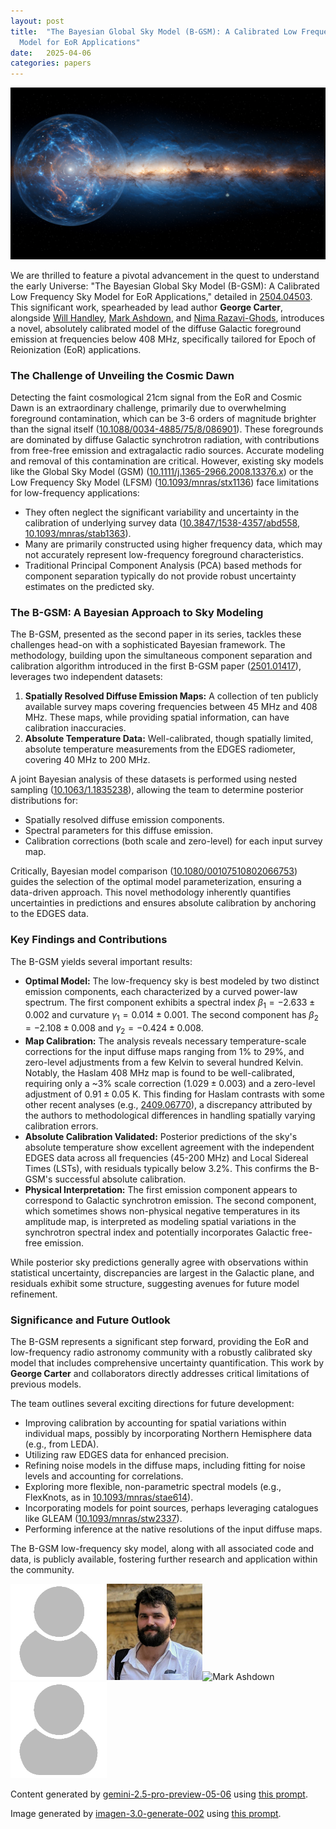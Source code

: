 ```yaml
---
layout: post
title:  "The Bayesian Global Sky Model (B-GSM): A Calibrated Low Frequency Sky
  Model for EoR Applications"
date:   2025-04-06
categories: papers
---
```

![AI generated image](/assets/images/posts/2025-04-06-2504.04503.png)

<!-- BEGINNING OF GENERATED POST -->
We are thrilled to feature a pivotal advancement in the quest to understand the early Universe: "The Bayesian Global Sky Model (B-GSM): A Calibrated Low Frequency Sky Model for EoR Applications," detailed in [2504.04503](https://arxiv.org/abs/2504.04503). This significant work, spearheaded by lead author **George Carter**, alongside [Will Handley](https://willhandley.co.uk), [Mark Ashdown](https://www.phy.cam.ac.uk/staff/dr-mark-ashdown), and [Nima Razavi-Ghods](https://www.phy.cam.ac.uk/directory/razavi-ghods), introduces a novel, absolutely calibrated model of the diffuse Galactic foreground emission at frequencies below 408 MHz, specifically tailored for Epoch of Reionization (EoR) applications.

### The Challenge of Unveiling the Cosmic Dawn

Detecting the faint cosmological 21cm signal from the EoR and Cosmic Dawn is an extraordinary challenge, primarily due to overwhelming foreground contamination, which can be 3-6 orders of magnitude brighter than the signal itself ([10.1088/0034-4885/75/8/086901](https://doi.org/10.1088/0034-4885/75/8/086901)). These foregrounds are dominated by diffuse Galactic synchrotron radiation, with contributions from free-free emission and extragalactic radio sources. Accurate modeling and removal of this contamination are critical. However, existing sky models like the Global Sky Model (GSM) ([10.1111/j.1365-2966.2008.13376.x](https://doi.org/10.1111/j.1365-2966.2008.13376.x)) or the Low Frequency Sky Model (LFSM) ([10.1093/mnras/stx1136](https://doi.org/10.1093/mnras/stx1136)) face limitations for low-frequency applications:
*   They often neglect the significant variability and uncertainty in the calibration of underlying survey data ([10.3847/1538-4357/abd558](https://doi.org/10.3847/1538-4357/abd558), [10.1093/mnras/stab1363](https://doi.org/10.1093/mnras/stab1363)).
*   Many are primarily constructed using higher frequency data, which may not accurately represent low-frequency foreground characteristics.
*   Traditional Principal Component Analysis (PCA) based methods for component separation typically do not provide robust uncertainty estimates on the predicted sky.

### The B-GSM: A Bayesian Approach to Sky Modeling

The B-GSM, presented as the second paper in its series, tackles these challenges head-on with a sophisticated Bayesian framework. The methodology, building upon the simultaneous component separation and calibration algorithm introduced in the first B-GSM paper ([2501.01417](https://arxiv.org/abs/2501.01417)), leverages two independent datasets:
1.  **Spatially Resolved Diffuse Emission Maps:** A collection of ten publicly available survey maps covering frequencies between 45 MHz and 408 MHz. These maps, while providing spatial information, can have calibration inaccuracies.
2.  **Absolute Temperature Data:** Well-calibrated, though spatially limited, absolute temperature measurements from the EDGES radiometer, covering 40 MHz to 200 MHz.

A joint Bayesian analysis of these datasets is performed using nested sampling ([10.1063/1.1835238](https://doi.org/10.1063/1.1835238)), allowing the team to determine posterior distributions for:
*   Spatially resolved diffuse emission components.
*   Spectral parameters for this diffuse emission.
*   Calibration corrections (both scale and zero-level) for each input survey map.

Critically, Bayesian model comparison ([10.1080/00107510802066753](https://doi.org/10.1080/00107510802066753)) guides the selection of the optimal model parameterization, ensuring a data-driven approach. This novel methodology inherently quantifies uncertainties in predictions and ensures absolute calibration by anchoring to the EDGES data.

### Key Findings and Contributions

The B-GSM yields several important results:
*   **Optimal Model:** The low-frequency sky is best modeled by two distinct emission components, each characterized by a curved power-law spectrum. The first component exhibits a spectral index $\beta_1 = -2.633 \pm 0.002$ and curvature $\gamma_1 = 0.014 \pm 0.001$. The second component has $\beta_2 = -2.108 \pm 0.008$ and $\gamma_2 = -0.424 \pm 0.008$.
*   **Map Calibration:** The analysis reveals necessary temperature-scale corrections for the input diffuse maps ranging from 1% to 29%, and zero-level adjustments from a few Kelvin to several hundred Kelvin. Notably, the Haslam 408 MHz map is found to be well-calibrated, requiring only a ~3% scale correction ($1.029 \pm 0.003$) and a zero-level adjustment of $0.91 \pm 0.05$ K. This finding for Haslam contrasts with some other recent analyses (e.g., [2409.06770](https://arxiv.org/abs/2409.06770)), a discrepancy attributed by the authors to methodological differences in handling spatially varying calibration errors.
*   **Absolute Calibration Validated:** Posterior predictions of the sky's absolute temperature show excellent agreement with the independent EDGES data across all frequencies (45-200 MHz) and Local Sidereal Times (LSTs), with residuals typically below 3.2%. This confirms the B-GSM's successful absolute calibration.
*   **Physical Interpretation:** The first emission component appears to correspond to Galactic synchrotron emission. The second component, which sometimes shows non-physical negative temperatures in its amplitude map, is interpreted as modeling spatial variations in the synchrotron spectral index and potentially incorporates Galactic free-free emission.

While posterior sky predictions generally agree with observations within statistical uncertainty, discrepancies are largest in the Galactic plane, and residuals exhibit some structure, suggesting avenues for future model refinement.

### Significance and Future Outlook

The B-GSM represents a significant step forward, providing the EoR and low-frequency radio astronomy community with a robustly calibrated sky model that includes comprehensive uncertainty quantification. This work by **George Carter** and collaborators directly addresses critical limitations of previous models.

The team outlines several exciting directions for future development:
*   Improving calibration by accounting for spatial variations within individual maps, possibly by incorporating Northern Hemisphere data (e.g., from LEDA).
*   Utilizing raw EDGES data for enhanced precision.
*   Refining noise models in the diffuse maps, including fitting for noise levels and accounting for correlations.
*   Exploring more flexible, non-parametric spectral models (e.g., FlexKnots, as in [10.1093/mnras/stae614](https://doi.org/10.1093/mnras/stae614)).
*   Incorporating models for point sources, perhaps leveraging catalogues like GLEAM ([10.1093/mnras/stw2337](https://doi.org/10.1093/mnras/stw2337)).
*   Performing inference at the native resolutions of the input diffuse maps.

The B-GSM low-frequency sky model, along with all associated code and data, is publicly available, fostering further research and application within the community.
<!-- END OF GENERATED POST -->

<img src="/assets/images/user.png" alt="George Carter" style="width: auto; height: 16vw;"><img src="/assets/group/images/will_handley.jpg" alt="Will Handley" style="width: auto; height: 16vw;"><img src="https://www.phy.cam.ac.uk/sites/default/files/styles/inline/public/images/profile/dr_mark_ashdown.png?itok=rkun0buR" alt="Mark Ashdown" style="width: auto; height: 16vw;"><img src="/assets/images/user.png" alt="Nima Razavi-Ghods" style="width: auto; height: 16vw;">

Content generated by [gemini-2.5-pro-preview-05-06](https://deepmind.google/technologies/gemini/) using [this prompt](/prompts/content/2025-04-06-2504.04503.txt).

Image generated by [imagen-3.0-generate-002](https://deepmind.google/technologies/gemini/) using [this prompt](/prompts/images/2025-04-06-2504.04503.txt).
